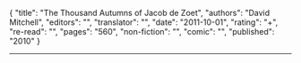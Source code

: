 {
"title": "The Thousand Autumns of Jacob de Zoet",
"authors": "David Mitchell",
"editors": "",
"translator": "",
"date": "2011-10-01",
"rating": "+",
"re-read": "",
"pages": "560",
"non-fiction": "",
"comic": "",
"published": "2010"
}

---

